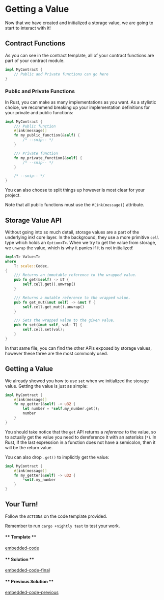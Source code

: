 Getting a Value
===

Now that we have created and initialized a storage value, we are going to start to interact with it!

## Contract Functions

As you can see in the contract template, all of your contract functions are part of your contract module.

```rust
impl MyContract {
    // Public and Private functions can go here
}
```

### Public and Private Functions

In Rust, you can make as many implementations as you want. As a stylistic choice, we recommend breaking up your implementation definitions for your private and public functions:

```rust
impl MyContract {
    /// Public function
    #[ink(message)]
    fn my_public_function(&self) {
        /* --snip-- */
    }

    /// Private function
    fn my_private_function(&self) {
        /* --snip-- */
    }

    /* --snip-- */
}
```

You can also choose to split things up however is most clear for your project.

Note that all public functions must use the `#[ink(message)]` attribute.

## Storage Value API

Without going into so much detail, storage values are a part of the underlying ink! core layer. In the background, they use a more primitive `cell` type which holds an `Option<T>`. When we try to get the value from storage, we `unwrap` the value, which is why it panics if it is not initialized!

```rust
impl<T> Value<T>
where
    T: scale::Codec,
{
    /// Returns an immutable reference to the wrapped value.
    pub fn get(&self) -> &T {
        self.cell.get().unwrap()
    }

    /// Returns a mutable reference to the wrapped value.
    pub fn get_mut(&mut self) -> &mut T {
        self.cell.get_mut().unwrap()
    }

    /// Sets the wrapped value to the given value.
    pub fn set(&mut self, val: T) {
        self.cell.set(val);
    }
}
```

In that same file, you can find the other APIs exposed by storage values, however these three are the most commonly used.

## Getting a Value

We already showed you how to use `set` when we initialized the storage value. Getting the value is just as simple:

```rust
impl MyContract {
    #[ink(message)]
    fn my_getter(&self) -> u32 {
        let number = *self.my_number.get();
        number
    }
}
```

You should take notice that the `get` API returns a _reference_ to the value, so to actually get the value you need to dereference it with an asterisks (`*`). In Rust, if the last expression in a function does not have a semicolon, then it will be the return value.

You can also drop `.get()` to implicitly get the value:

```rust
impl MyContract {
    #[ink(message)]
    fn my_getter(&self) -> u32 {
        *self.my_number
    }
}
```

## Your Turn!

Follow the `ACTION`s on the code template provided.

Remember to run `cargo +nightly test` to test your work.

<!-- tabs:start -->

#### ** Template **

[embedded-code](./assets/1.3-template.rs ':include :type=code embed-template')

#### ** Solution **

[embedded-code-final](./assets/1.3-finished-code.rs ':include :type=code embed-final')

#### ** Previous Solution **

[embedded-code-previous](./assets/1.2-finished-code.rs ':include :type=code embed-previous')

<!-- tabs:end -->